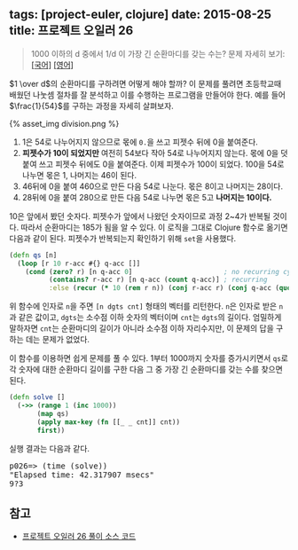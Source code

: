 tags: [project-euler, clojure]
date: 2015-08-25
title: 프로젝트 오일러 26
---
> 1000 이하의 d 중에서 1/d 이 가장 긴 순환마디를 갖는 수는?
> 문제 자세히 보기: [[국어]](http://euler.synap.co.kr/prob_detail.php?id=26) [[영어]](https://projecteuler.net/problem=26)

$1 \over d$의 순환마디를 구하려면 어떻게 해야 할까? 이 문제를 풀려면 초등학교때 배웠던 나눗셈 절차를 잘 분석하고 이를 수행하는 프로그램을 만들어야 한다. 예를 들어 $\frac{1}{54}$를 구하는 과정을 자세히 살펴보자.<!--more-->

{% asset_img division.png %}

1. 1은 54로 나누어지지 않으므로 몫에 `0.`을 쓰고 피젯수 뒤에 0을 붙여준다.
2. **피젯수가 10이 되었지만** 여전히 54보다 작아 54로 나누어지지 않는다. 몫에 0을 덧붙여 쓰고 피젯수 뒤에도 0을 붙여준다. 이제 피젯수가 100이 되었다. 100을 54로 나누면 몫은 1, 나머지는 46이 된다.
3. 46뒤에 0을 붙여 460으로 만든 다음 54로 나눈다. 몫은 8이고 나머지는 28이다.
4. 28뒤에 0을 붙여 280으로 만든 다음 54로 나누면 몫은 5고 **나머지는 10이다.**

10은 앞에서 봤던 숫자다. 피젯수가 앞에서 나왔던 숫자이므로 과정 2~4가 반복될 것이다. 따라서 순환마디는 185가 됨을 알 수 있다. 이 로직을 그대로 Clojure 함수로 옮기면 다음과 같이 된다. 피젯수가 반복되는지 확인하기 위해 `set`을 사용했다.

```clojure
(defn qs [n]
  (loop [r 10 r-acc #{} q-acc []]
    (cond (zero? r) [n q-acc 0]                       ; no recurring cycle
          (contains? r-acc r) [n q-acc (count q-acc)] ; recurring
          :else (recur (* 10 (rem r n)) (conj r-acc r) (conj q-acc (quot r n))))))
```

위 함수에 인자로 `n`을 주면 `[n dgts cnt]` 형태의 벡터를 리턴한다. `n`은 인자로 받은 `n`과 같은 값이고, `dgts`는 소수점 이하 숫자의 벡터이며 `cnt`는 `dgts`의 길이다. 엄밀하게 말하자면 `cnt`는 순환마디의 길이가 아니라 소수점 이하 자리수지만, 이 문제의 답을 구하는 데는 문제가 없었다.

이 함수를 이용하면 쉽게 문제를 풀 수 있다. 1부터 1000까지 숫자를 증가시키면서 `qs`로 각 숫자에 대한 순환마디 길이를 구한 다음 그 중 가장 긴 순환마디를 갖는 수를 찾으면 된다.

```clojure
(defn solve []
  (->> (range 1 (inc 1000))
       (map qs)
       (apply max-key (fn [[_ _ cnt]] cnt))
       first))
```

실행 결과는 다음과 같다.

<pre class="console">p026=> (time (solve))
"Elapsed time: 42.317907 msecs"
9?3
</pre>

## 참고
* [프로젝트 오일러 26 풀이 소스 코드](https://github.com/ntalbs/euler/blob/master/src/p026.clj)
